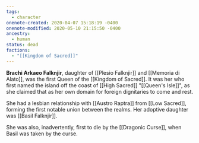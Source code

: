 ```yaml
---
tags:
  - character
onenote-created: 2020-04-07 15:18:19 -0400
onenote-modified: 2020-05-10 21:15:50 -0400
ancestry:
  - human
status: dead
factions:
  - "[[Kingdom of Sacred]]"
---
```

**Brachi Arkaeo Falknjir**, daughter of [[Plesio Falknjir]] and [[Memoria di Alato]], was the first Queen of the [[Kingdom of Sacred]]. It was her who first named the island off the coast of [[High Sacred]] "[[Queen's Isle]]", as she claimed that as her own domain for foreign dignitaries to come and rest.

She had a lesbian relationship with [[Austro Raptra]] from [[Low Sacred]], forming the first notable union between the realms. Her adoptive daughter was [[Basil Falknjir]].

She was also, inadvertently, first to die by the [[Dragonic Curse]], when Basil was taken by the curse.

